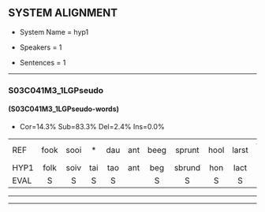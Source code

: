 
## SYSTEM ALIGNMENT

- System Name = hyp1

- Speakers = 1

- Sentences = 1

---

### S03C041M3_1LGPseudo

#### (S03C041M3_1LGPseudo-words)

- Cor=14.3%	Sub=83.3%	Del=2.4%	Ins=0.0%

|  |  |  |  |  |  |  |  |  |  |  |  |  |  |  |  |  |  |  |  |  |  |  |  |  |  |  |  |  |  |  |  |  |  |  |  |  |  |  |  |  |  |  |
|:--- |:---:|:---:|:---:|:---:|:---:|:---:|:---:|:---:|:---:|:---:|:---:|:---:|:---:|:---:|:---:|:---:|:---:|:---:|:---:|:---:|:---:|:---:|:---:|:---:|:---:|:---:|:---:|:---:|:---:|:---:|:---:|:---:|:---:|:---:|:---:|:---:|:---:|:---:|:---:|:---:|:---:|:---:|
| REF | fook | sooi | * | dau | ant | beeg | sprunt | hool | larst | vout*(fout) | zwoei | fam | rachts | vaap | sprieuw | keng | swoers | doer | plirt | jien | blard | guul | hoekt | neeuw | noork | vid | zans | leum*(leem) | haans*(hans) | spaai | sjalt | heik | sank | roen | frijk | eem | schard | * | grek | dron | snaaf | stuid |
| HYP1 | folk | soiv | tai | tao | ant | beg | sbrund | hon | lact | falt | swoi | fam |  | racht | faap | spiel | kin | dous | dous | pleert | ji | blertguul | hoekt | nel | nork | hit | sans | leon | hans | spai | salnt | hejk | sank | roen | friijk | één | schart | gee | grek | trom | snas | stuit |
| EVAL | S | S | S | S |  | S | S | S | S | S | S |  | D | S | S | S | S | S | S | S | S | S |  | S | S | S | S | S | S | S | S | S |  |  | S | S | S | S |  | S | S | S |
---

---
